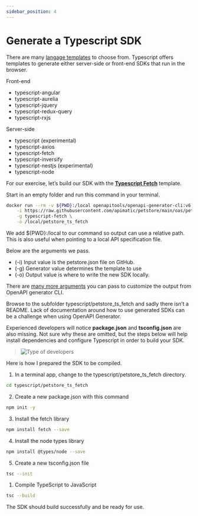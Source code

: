 ```yaml
---
sidebar_position: 4
---
```


# Generate a Typescript SDK

There are many [langage templates](https://openapi-generator.tech/docs/generators/) to choose from. Typescript offers templates to generate either server-side or front-end SDKs that run in the browser.

Front-end
* typescript-angular
* typescript-aurelia
* typescript-jquery
* typescript-redux-query
* typescript-rxjs

Server-side
* typescript (experimental)
* typescript-axios
* typescript-fetch
* typescript-inversify
* typescript-nestjs (experimental)
* typescript-node

For our exercise, let’s build our SDK with the **[Typescript Fetch](https://openapi-generator.tech/docs/generators/typescript-fetch)** template. 

Start in an empty folder and run this command in your terminal.

``` bash
docker run --rm -v ${PWD}:/local openapitools/openapi-generator-cli:v6.2.1 generate \
    -i https://raw.githubusercontent.com/apimatic/petstore/main/oas/petstore.yaml \
    -g typescript-fetch \
    -o /local/petstore_ts_fetch
```

We add ${PWD}:/local to our command so output can use a relative path. This is also useful when pointing to a local API specification file. 

Below are the arguments we pass.

* (-i) Input value is the petstore.json file on GitHub.
* (-g) Generator value determines the template to use
* (-o) Output value is where to write the new SDK locally.

There are [many more arguments](https://openapi-generator.tech/docs/usage) you can pass to customize the output from OpenAPI generator CLI.

Browse to the subfolder typescript/petstore_ts_fetch and sadly there isn’t a README. Lack of documentation around how to use generated SDKs can be a challenge when using OpenAPI Generator. 

Experienced developers will notice **package.json** and **tsconfig.json** are also missing. Not sure why these are omitted, but the steps below will help install dependencies and configure Typescript in order to build your SDK.

> ![Type of developers](/img/oas-typescript-folder.png)

Here is how I prepared the SDK to be compiled.

1. In a terminal app, change to the typescript/petstore_ts_fetch directory.

``` bash
cd typescript/petstore_ts_fetch
```

2. Create a new package.json with this command
``` bash
npm init -y
```

3. Install the fetch library
``` bash
npm install fetch --save
```

4. Install the node types library
``` bash
​​npm install @types/node --save
```

5. Create a new tsconfig.json file 
``` bash
tsc --init
```

1. Compile TypeScript to JavaScript 
``` bash
tsc --build
```

The SDK should build successfully and be ready for use.

